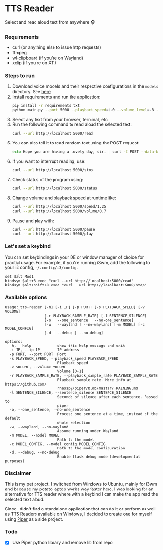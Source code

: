 # TTS Reader
Select and read aloud text from anywhere 🎧

### Requirements
- curl (or anything else to issue http requests)
- ffmpeg
- wl-clipboard (if you're on Wayland)
- xclip (if you're on X11)

### Steps to run
1. Download voice models and their respective configurations in the `models` directory. See [here](https://github.com/rhasspy/piper/blob/master/VOICES.md)
2. Install requirements and run the application:
    ```bash
    pip install -r requirements.txt 
    python main.py --port 5000 --playback_speed=1.0 --volume_level=.8 --model models/yourmodel.onnx --model_config models/yourmodel.onnx.json --wayland
    ```
3. Select any text from your browser, terminal, etc
4. Run the following command to read aloud the selected text:
    ```bash
    curl --url http://localhost:5000/read
    ```
5. You can also tell it to read random text using the POST request:
    ```bash
    echo Hope you are having a lovely day, sir. | curl -X POST --data-binary @- -H 'Content-Type: application/octet-stream' localhost:5000/read
    ```
6. If you want to interrupt reading, use:
    ```bash
    curl --url http://localhost:5000/stop
    ```
7. Check status of the program using:
    ```bash
    curl --url http://localhost:5000/status
    ```
8. Change volume and playback speed at runtime like:
    ```bash
    curl --url http://localhost:5000/speed/1.25
    curl --url http://localhost:5000/volume/0.7
    ```
9. Pause and play with:
    ```bash
    curl --url http://localhost:5000/pause
    curl --url http://localhost:5000/play
    ```
    
### Let's set a keybind
You can set keybindings in your DE or window manager of choice for practial usage. For example, if you're running i3wm, add the following to your i3 config, `~/.config/i3/config`.
```shell
set $alt Mod1
bindsym $alt+3 exec "curl --url http://localhost:5000/read"
bindsym $alt+shift+3 exec "curl --url http://localhost:5000/stop"
```

### Available options
```
usage: tts-reader [-h] [-i IP] [-p PORT] [-s PLAYBACK_SPEED] [-v VOLUME]
                  [-r PLAYBACK_SAMPLE_RATE] [-l SENTENCE_SILENCE]
                  [-o | --one_sentence | --no-one_sentence]
                  [-w | --wayland | --no-wayland] [-m MODEL] [-c MODEL_CONFIG]
                  [-d | --debug | --no-debug]

options:
  -h, --help            show this help message and exit
  -i IP, --ip IP        IP address
  -p PORT, --port PORT  Port
  -s PLAYBACK_SPEED, --playback_speed PLAYBACK_SPEED
                        Playback speed
  -v VOLUME, --volume VOLUME
                        Volume [0-1]
  -r PLAYBACK_SAMPLE_RATE, --playback_sample_rate PLAYBACK_SAMPLE_RATE
                        Playback sample rate. More info at https://github.com/
                        rhasspy/piper/blob/master/TRAINING.md
  -l SENTENCE_SILENCE, --sentence_silence SENTENCE_SILENCE
                        Seconds of silence after each sentence. Passed to
                        piper
  -o, --one_sentence, --no-one_sentence
                        Process one sentence at a time, instead of the default
                        whole selection
  -w, --wayland, --no-wayland
                        Assume running under Wayland
  -m MODEL, --model MODEL
                        Path to the model
  -c MODEL_CONFIG, --model_config MODEL_CONFIG
                        Path to the model configuration
  -d, --debug, --no-debug
                        Enable flask debug mode (developmental purposes)
```

### Disclaimer
This is my pet project. I switched from Windows to Ubuntu, mainly for i3wm and because my potato laptop works way faster here.
I was looking for an alternative for TTS reader where with a keybind I can make the app read the selected text aloud.

Since I didn't find a standalone application that can do it or perform as well as TTS Readers available on Windows, I decided to create one for myself using [Piper](https://github.com/rhasspy/piper) as a side project.

### Todo
- [x] Use Piper python library and remove lib from repo
